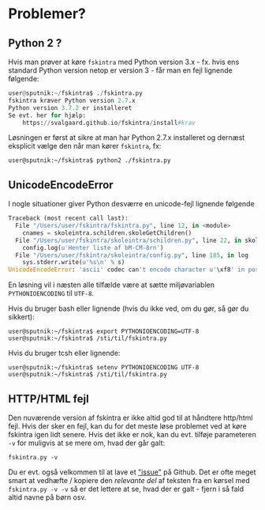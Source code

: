 # Problemer? #

## Python 2 ? ##

Hvis man prøver at køre ```fskintra``` med Python version 3.x -
fx. hvis ens standard Python version netop er version 3 -
får man en fejl lignende følgende:

```python
user@sputnik:~/fskintra$ ./fskintra.py
fskintra kræver Python version 2.7.x
Python version 3.7.2 er installeret
Se evt. her for hjælp:
    https://svalgaard.github.io/fskintra/install#krav
```

Løsningen er først at sikre at man har Python 2.7.x installeret og dernæst
eksplicit vælge den når man kører ```fskintra```, fx:

```console
user@sputnik:~/fskintra$ python2 ./fskintra.py
```


## UnicodeEncodeError ##

I nogle situationer giver Python desværre en unicode-fejl lignende følgende

```python
Traceback (most recent call last):
  File "/Users/user/fskintra/fskintra.py", line 12, in <module>
    cnames = skoleintra.schildren.skoleGetChildren()
  File "/Users/user/fskintra/skoleintra/schildren.py", line 22, in skoleGetChildren
    config.log(u'Henter liste af bM-CM-8rn')
  File "/Users/user/fskintra/skoleintra/config.py", line 185, in log
    sys.stderr.write(u'%s\n' % s)
UnicodeEncodeError: 'ascii' codec can't encode character u'\xf8' in position 17: ordinal not in range(128)
```

En løsning vil i næsten alle tilfælde være at sætte
miljøvariablen ```PYTHONIOENCODING``` til ```UTF-8```.

Hvis du bruger bash eller lignende (hvis du ikke ved, om du gør, så gør
du sikkert):

```console
user@sputnik:~/fskintra$ export PYTHONIOENCODING=UTF-8
user@sputnik:~/fskintra$ /sti/til/fskintra.py
```

Hvis du bruger tcsh eller lignende:

```console
user@sputnik:~/fskintra$ setenv PYTHONIOENCODING UTF-8
user@sputnik:~/fskintra$ /sti/til/fskintra.py
```

## HTTP/HTML fejl ##

Den nuværende version af fskintra er ikke altid god til at håndtere
http/html fejl.
Hvis der sker en fejl, kan du for det meste løse problemet ved at køre
fskintra igen lidt senere.
Hvis det ikke er nok, kan du evt. tilføje parameteren ```-v``` for
muligvis at se mere om, hvad der går galt:

```console
fskintra.py -v
```

Du er evt. også velkommen til at lave et
["issue"](https://github.com/svalgaard/fskintra/issues) på Github.
Det er ofte meget smart at vedhæfte / kopiere den *relevante del* af
teksten fra en kørsel med ```fskintra.py -v -v``` så er det lettere at se,
hvad der er galt - fjern i så fald altid navne på børn osv.

